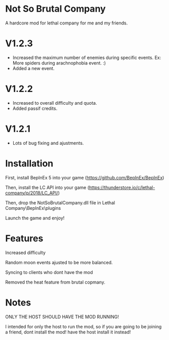 # Not So Brutal Company
A hardcore mod for lethal company for me and my friends.

# V1.2.3
- Increased the maximum number of enemies during specific events. Ex: More spiders during arachnophobia event. :)
- Added a new event.

# V1.2.2
- Increased to overall difficulty and quota.
- Added passif credits.

# V1.2.1
- Lots of bug fixing and ajustments.

# Installation
First, install BepInEx 5 into your game
(https://github.com/BepInEx/BepInEx)

Then, install the LC API into your game
(https://thunderstore.io/c/lethal-company/p/2018/LC_API/)

Then, drop the NotSoBrutalCompany.dll file in Lethal Company\BepInEx\plugins

Launch the game and enjoy!

# Features
Increased difficulty

Random moon events ajusted to be more balanced.

Syncing to clients who dont have the mod

Removed the heat feature from brutal copmany.


# Notes
ONLY THE HOST SHOULD HAVE THE MOD RUNNING!

I intended for only the host to run the mod, so if you are going to be joining a friend, dont install the mod! have the host install it instead!